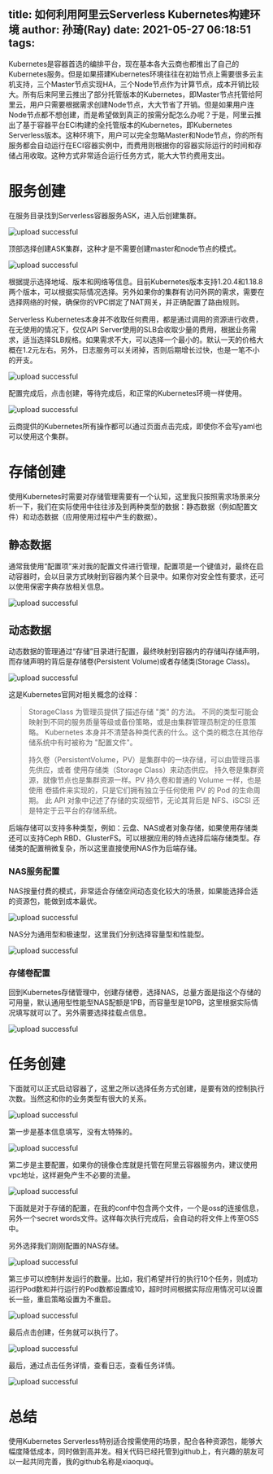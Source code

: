 title: 如何利用阿里云Serverless Kubernetes构建环境
author: 孙琦(Ray)
date: 2021-05-27 06:18:51
tags:
---
Kubernetes是容器首选的编排平台，现在基本各大云商也都推出了自己的Kubernetes服务。但是如果搭建Kubernetes环境往往在初始节点上需要很多云主机支持，三个Master节点实现HA，三个Node节点作为计算节点，成本开销比较大。所有后来阿里云推出了部分托管版本的Kubernetes，即Master节点托管给阿里云，用户只需要根据需求创建Node节点，大大节省了开销。但是如果用户连Node节点都不想创建，而是希望做到真正的按需分配怎么办呢？于是，阿里云推出了基于容器平台ECI构建的全托管版本的Kubernetes，即Kubernetes Serverless版本。这种环境下，用户可以完全忽略Master和Node节点，你的所有服务都会自动运行在ECI容器实例中，而费用则根据你的容器实际运行的时间和存储占用收取。这种方式非常适合运行任务方式，能大大节约费用支出。

<!-- more -->

# 服务创建

在服务目录找到Serverless容器服务ASK，进入后创建集群。

![upload successful](/images/pasted-245.png)

顶部选择创建ASK集群，这种才是不需要创建master和node节点的模式。

![upload successful](/images/pasted-246.png)

根据提示选择地域、版本和网络等信息。目前Kubernetes版本支持1.20.4和1.18.8两个版本，可以根据实际情况选择。另外如果你的集群有访问外网的需求，需要在选择网络的时候，确保你的VPC绑定了NAT网关，并正确配置了路由规则。

Serverless Kubernetes本身并不收取任何费用，都是通过调用的资源进行收费，在无使用的情况下，仅仅API Server使用的SLB会收取少量的费用，根据业务需求，适当选择SLB规格。如果需求不大，可以选择一个最小的。默认一天的价格大概在1.2元左右。另外，日志服务可以关闭掉，否则后期增长过快，也是一笔不小的开支。

![upload successful](/images/pasted-247.png)

配置完成后，点击创建，等待完成后，和正常的Kubernetes环境一样使用。

![upload successful](/images/pasted-248.png)

云商提供的Kubernetes所有操作都可以通过页面点击完成，即使你不会写yaml也可以使用这个集群。


# 存储创建

使用Kubernetes时需要对存储管理需要有一个认知，这里我只按照需求场景来分析一下，我们在实际使用中往往涉及到两种类型的数据：静态数据（例如配置文件）和动态数据（应用使用过程中产生的数据）。

## 静态数据

通常我使用“配置项”来对我的配置文件进行管理，配置项是一个键值对，最终在启动容器时，会以目录方式映射到容器内某个目录中。如果你对安全性有要求，还可以使用保密字典存放相关信息。

![upload successful](/images/pasted-249.png)

## 动态数据

动态数据的管理通过“存储”目录进行配置，最终映射到容器内的存储叫存储声明，而存储声明的背后是存储卷(Persistent Volume)或者存储类(Storage Class)。

![upload successful](/images/pasted-250.png)

这是Kubernetes官网对相关概念的诠释：

> StorageClass 为管理员提供了描述存储 "类" 的方法。 不同的类型可能会映射到不同的服务质量等级或备份策略，或是由集群管理员制定的任意策略。 Kubernetes 本身并不清楚各种类代表的什么。这个类的概念在其他存储系统中有时被称为 "配置文件"。
>
> 持久卷（PersistentVolume，PV）是集群中的一块存储，可以由管理员事先供应，或者 使用存储类（Storage Class）来动态供应。 持久卷是集群资源，就像节点也是集群资源一样。PV 持久卷和普通的 Volume 一样，也是使用 卷插件来实现的，只是它们拥有独立于任何使用 PV 的 Pod 的生命周期。 此 API 对象中记述了存储的实现细节，无论其背后是 NFS、iSCSI 还是特定于云平台的存储系统。

后端存储可以支持多种类型，例如：云盘、NAS或者对象存储，如果使用存储类还可以支持Ceph RBD、GlusterFS。可以根据应用的特点选择后端存储类型。存储类的配置稍微复杂，所以这里直接使用NAS作为后端存储。

### NAS服务配置

NAS按量付费的模式，非常适合存储空间动态变化较大的场景，如果能选择合适的资源包，能做到成本最优。

![upload successful](/images/pasted-251.png)

NAS分为通用型和极速型，这里我们分别选择容量型和性能型。

![upload successful](/images/pasted-252.png)

### 存储卷配置

回到Kubernetes存储管理中，创建存储卷，选择NAS，总量方面是指这个存储的可用量，默认通用型性能型NAS配额是1PB，而容量型是10PB，这里根据实际情况填写就可以了。另外需要选择挂载点信息。

![upload successful](/images/pasted-253.png)


# 任务创建

下面就可以正式启动容器了，这里之所以选择任务方式创建，是要有效的控制执行次数。当然这和你的业务类型有很大的关系。

![upload successful](/images/pasted-254.png)

第一步是基本信息填写，没有太特殊的。

![upload successful](/images/pasted-255.png)

第二步是主要配置，如果你的镜像仓库就是托管在阿里云容器服务内，建议使用vpc地址，这样避免产生不必要的流量。

![upload successful](/images/pasted-256.png)

下面就是对于存储的配置，在我的conf中包含两个文件，一个是oss的连接信息，另外一个secret words文件。这样每次执行完成后，会自动的将文件上传至OSS中。

另外选择我们刚刚配置的NAS存储。

![upload successful](/images/pasted-257.png)

第三步可以控制并发运行的数量。比如，我们希望并行的执行10个任务，则成功运行Pod数和并行运行的Pod数都设置成10，超时时间根据实际应用情况可以设置长一些，重启策略设置为不重启。

![upload successful](/images/pasted-258.png)

最后点击创建，任务就可以执行了。

![upload successful](/images/pasted-259.png)

最后，通过点击任务详情，查看日志，查看任务详情。

![upload successful](/images/pasted-260.png)

# 总结

使用Kubernetes Serverless特别适合按需使用的场景，配合各种资源包，能够大幅度降低成本，同时做到高并发。相关代码已经托管到github上，有兴趣的朋友可以一起共同完善，我的github名称是xiaoquqi。